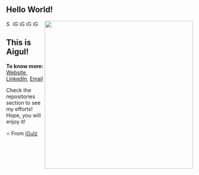 ## Hello World!

[<img align="right" width="400" src="https://github-readme-stats.vercel.app/api?username=iGulz&show_icons=true"/>](https://github.com/iGulz/)

<a href="https://www.linkedin.com/in//">
  <img align="left" alt="Shuvo's Linkdein" width="15px" src="https://cdn.jsdelivr.net/npm/simple-icons@v3/icons/linkedin.svg" />
</a>
<a href="https://github.com/iGulz">
  <img align="left" alt="iGul's Github" width="15px" src="https://cdn.jsdelivr.net/npm/simple-icons@v3/icons/github.svg" />
</a>
<a href="https://www.youtube.com/channel/">
  <img align="left" alt="iGul's YouTube" width="15px" src="https://cdn.jsdelivr.net/npm/simple-icons@3.2.0/icons/youtube.svg" />
</a>

<a href="https://www.kaggle.com/">
  <img align="left" alt="iGul's Kaggle" width="15px" src="https://cdn.jsdelivr.net/npm/simple-icons@3.1.0/icons/kaggle.svg" />
</a>
<a href="https://www.researchgate.net/profile/">
  <img align="left" alt="iGul's Kaggle" width="15px" src="https://cdn.jsdelivr.net/npm/simple-icons@3.2.0/icons/researchgate.svg" />
</a>
<br />


## This is Aigul!

**To know more:**  [Website](https://iGul.github.io/), [LinkedIn](https://www.linkedin.com/in//), [Email](azaripbekova@gmail.com)

Check the repositories section to see my efforts! Hope, you will enjoy it!

⭐️ From [iGulz](https://github.com/iGulz)
